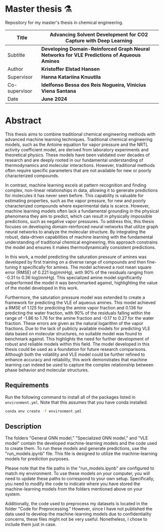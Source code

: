 # Master thesis ⚗️ 
Repository for my master's thesis in chemical engineering.


| Title                 | **Advancing Solvent Development for CO2 Capture with Deep Learning**                                 |
|-----------------------|------------------------------------------------------------------------------------|
| Subtitle              | **Developing Domain-Reinforced Graph Neural Networks for VLE Predictions of Aqueous Amines** |
| Author                | **Kristoffer Elstad Hansen**                                                                   |
| Supervisor            | **Hanna Katariina Knuutila**                                                      |
| Co-supervisor         | **Idelfonso Bessa dos Reis Nogueira, Vinicius Viena Santana** |
| Date                  | **June 2024**                                                                     |


# Abstract

This thesis aims to combine traditional chemical engineering methods with advanced machine learning techniques. Traditional chemical engineering models, such as the Antoine equation for vapor pressure and the NRTL activity coefficient model, are derived from laboratory experiments and theoretical physics. These models have been validated over decades of research and are deeply rooted in our fundamental understanding of thermodynamics and molecular interactions. However, traditional methods often require specific parameters that are not available for new or poorly characterized compounds. 

In contrast, machine learning excels at pattern recognition and finding complex, non-linear relationships in data, allowing it to generate predictions for molecules it has never seen before. This capability is valuable for estimating properties, such as the vapor pressure, for new and poorly characterized compounds where experimental data is scarce. However, machine learning models often lack a fundamental grounding in the physical phenomena they aim to predict, which can result in physically impossible predictions, such as negative vapor pressures. To address this, this thesis focuses on developing domain-reinforced neural networks that utilize graph neural networks to analyze the molecular structure. By integrating the robust, data-driven capabilities of machine learning with the fundamental understanding of traditional chemical engineering, this approach constrains the model and ensures it makes thermodynamically consistent predictions.

In this work, a model predicting the saturation pressure of amines was developed by first training on a diverse range of compounds and then fine-tuning it specifically for amines. The model achieved a root mean square error (RMSE) of 0.221 log(mmHg), with 90\% of the residuals ranging from -0.31 to 0.36 log(mmHg). This specialized amine model significantly outperformed the model it was benchmarked against, highlighting the value of the model developed in this work. 

Furthermore, the saturation pressure model was extended to create a framework for predicting the VLE of aqueous amines. This model achieved a RMSE of 1.125 for predicting the amine vapor fraction and 0.136 for predicting the water fraction, with 90\% of the residuals falling within the range of -1.86 to 1.76 for the amine fraction and -0.17 to 0.27 for the water fraction. These errors are given as the natural logarithm of the vapor fractions. Due to the lack of publicly available models for predicting VLE data based on molecular structures, no suitable model was found to benchmark against. This highlights the need for further development of robust and reliable models within this field. The model developed in this thesis could be used as a foundation for future research comparisons. Although both the volatility and VLE model could be further refined to enhance accuracy and reliability, this work demonstrates that machine learning can indeed be used to capture the complex relationship between phase behavior and molecular structures.

## Requirements
Run the following command to install all of the packages listed in `environment.yml`. Note that this assumes that you have conda installed. 

```bash
conda env create -f environment.yml
```

## Description

The folders "General GNN model," "Specialized GNN model," and "VLE model" contain the developed machine-learning models and the code used to create them. To run these models and generate predictions, use the "run_models.ipynb" file. This file is designed to utilize the machine-learning models for prediction purposes.

Please note that the file paths in the "run_models.ipynb" are configured to match my environment. To use these models on your computer, you will need to update these paths to correspond to your own setup. Specifically, you need to modify the code to indicate where you have stored the machine-learning models from the folders mentioned above on your system.

Additionally, the code used to preprocess my datasets is located in the folder "Code for Preprocessing." However, since I have not published the data used to develop the machine-learning models due to confidentiality concerns, these files might not be very useful. Nonetheless, I chose to include them just in case.
